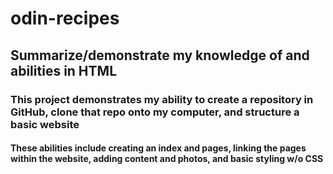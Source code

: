 # odin-recipes
## Summarize/demonstrate my knowledge of and abilities in HTML
### This project demonstrates my ability to create a repository in GitHub, clone that repo onto my computer, and structure a basic website
#### These abilities include creating an index and pages, linking the pages within the website, adding content and photos, and basic styling w/o CSS